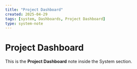 ```yaml
---
title: "Project Dashboard"
created: 2025-04-29
tags: [system, Dashboards, Project Dashboard]
type: system-note
---
```


# Project Dashboard

This is the **Project Dashboard** note inside the System section.
